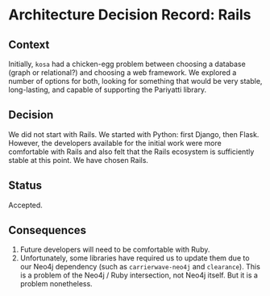 # Architecture Decision Record: Rails

## Context

Initially, `kosa` had a chicken-egg problem between choosing a database (graph or relational?) and choosing a web framework. We explored a number of options for both, looking for something that would be very stable, long-lasting, and capable of supporting the Pariyatti library.

## Decision

We did not start with Rails. We started with Python: first Django, then Flask. However, the developers available for the initial work were more comfortable with Rails and also felt that the Rails ecosystem is sufficiently stable at this point. We have chosen Rails.

## Status

Accepted.

## Consequences

1. Future developers will need to be comfortable with Ruby.
2. Unfortunately, some libraries have required us to update them due to our Neo4j dependency (such as `carrierwave-neo4j` and `clearance`). This is a problem of the Neo4j / Ruby intersection, not Neo4j itself. But it is a problem nonetheless.
